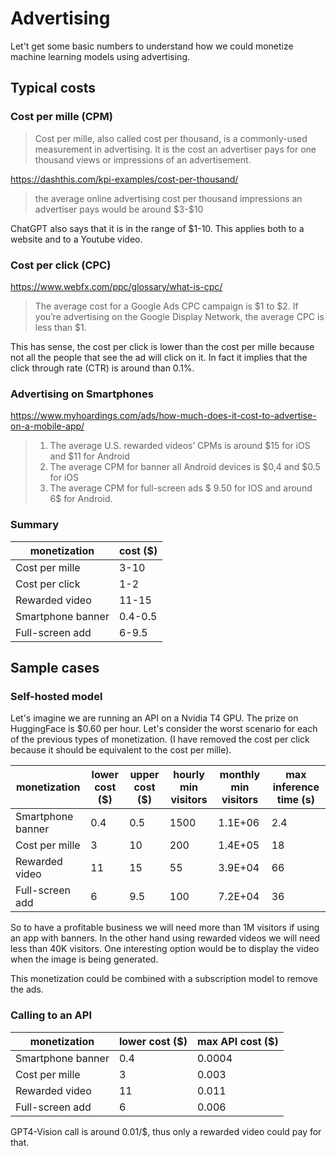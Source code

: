 # Advertising

Let't get some basic numbers to understand how we could monetize machine learning models using advertising.

## Typical costs

### Cost per mille (CPM)

> Cost per mille, also called cost per thousand, is a commonly-used measurement in advertising. It is the cost an advertiser pays for one thousand views or impressions of an advertisement.

https://dashthis.com/kpi-examples/cost-per-thousand/

> the average online advertising cost per thousand impressions an advertiser pays would be around \$3-\$10

ChatGPT also says that it is in the range of \$1-10. This applies both to a website and to a Youtube video.

### Cost per click (CPC)

https://www.webfx.com/ppc/glossary/what-is-cpc/

> The average cost for a Google Ads CPC campaign is \$1 to \$2. If you’re advertising on the Google Display Network, the average CPC is less than \$1.

This has sense, the cost per click is lower than the cost per mille because not all the people that see the ad will click on it. In fact it implies that the click through rate (CTR) is around than 0.1%.

### Advertising on Smartphones

https://www.myhoardings.com/ads/how-much-does-it-cost-to-advertise-on-a-mobile-app/

> 1. The average U.S. rewarded videos’ CPMs is around \$15 for iOS and \$11 for Android
> 2. The average CPM for banner all Android devices is \$0,4 and \$0.5 for iOS
> 3. The average CPM for full-screen ads \$ 9.50 for IOS and around 6\$ for Android.

### Summary

| monetization      | cost ($) |
|-------------------|----------|
| Cost per mille    | 3-10     |
| Cost per click    | 1-2      |
| Rewarded video    | 11-15    |
| Smartphone banner | 0.4-0.5  |
| Full-screen add   | 6-9.5    |

## Sample cases

### Self-hosted model

Let's imagine we are running an API on a Nvidia T4 GPU. The prize on HuggingFace is \$0.60 per hour. Let's consider the worst scenario for each of the previous types of monetization. (I have removed the cost per click because it should be equivalent to the cost per mille).

| monetization      | lower cost ($) | upper cost ($) | hourly min visitors | monthly min visitors | max inference time (s) |
|-------------------|----------------|----------------|---------------------|----------------------|------------------------|
| Smartphone banner | 0.4            | 0.5            | 1500                | 1.1E+06              | 2.4                    |
| Cost per mille    | 3              | 10             | 200                 | 1.4E+05              | 18                     |
| Rewarded video    | 11             | 15             | 55                  | 3.9E+04              | 66                     |
| Full-screen add   | 6              | 9.5            | 100                 | 7.2E+04              | 36                     |

So to have a profitable business we will need more than 1M visitors if using an app with banners. In the other hand using rewarded videos we will need less than 40K visitors. One interesting option would be to display the
video when the image is being generated.

This monetization could be combined with a subscription model to remove the ads.

### Calling to an API

| monetization      | lower cost ($) | max API cost ($) |
|-------------------|----------------|------------------|
| Smartphone banner | 0.4            | 0.0004           |
| Cost per mille    | 3              | 0.003            |
| Rewarded video    | 11             | 0.011            |
| Full-screen add   | 6              | 0.006            |

GPT4-Vision call is around 0.01/$, thus only a rewarded video could pay for that.
